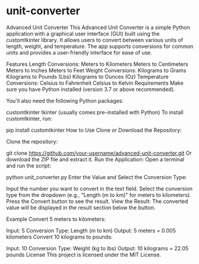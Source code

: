 # unit-converter
Advanced Unit Converter
This Advanced Unit Converter is a simple Python application with a graphical user interface (GUI) built using the customtkinter library. It allows users to convert between various units of length, weight, and temperature. The app supports conversions for common units and provides a user-friendly interface for ease of use.

Features
Length Conversions:
Meters to Kilometers
Meters to Centimeters
Meters to Inches
Meters to Feet
Weight Conversions:
Kilograms to Grams
Kilograms to Pounds (Lbs)
Kilograms to Ounces (Oz)
Temperature Conversions:
Celsius to Fahrenheit
Celsius to Kelvin
Requirements
Make sure you have Python installed (version 3.7 or above recommended).

You'll also need the following Python packages:

customtkinter
tkinter (usually comes pre-installed with Python)
To install customtkinter, run:


pip install customtkinter
How to Use
Clone or Download the Repository:

Clone the repository:

git clone https://github.com/your-username/advanced-unit-converter.git
Or download the ZIP file and extract it.
Run the Application: Open a terminal and run the script:


python unit_converter.py
Enter the Value and Select the Conversion Type:

Input the number you want to convert in the text field.
Select the conversion type from the dropdown (e.g., "Length (m to km)" for meters to kilometers).
Press the Convert button to see the result.
View the Result: The converted value will be displayed in the result section below the button.


Example
Convert 5 meters to kilometers:

Input: 5
Conversion Type: Length (m to km)
Output: 5 meters = 0.005 kilometers
Convert 10 kilograms to pounds:

Input: 10
Conversion Type: Weight (kg to lbs)
Output: 10 kilograms = 22.05 pounds
License
This project is licensed under the MIT License.

